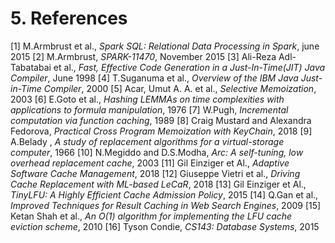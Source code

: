 
<!--NOTE HEAD START-->
<link rel="icon" type="image/png" href="./imgs/favicon_db.png" />
<script src="https://cdnjs.cloudflare.com/ajax/libs/mermaid/8.0.0/mermaid.min.js"></script>
<script type="text/x-mathjax-config">MathJax.Hub.Config({tex2jax: {skipTags: ['script', 'noscript','style', 'textarea', 'pre'],inlineMath: [['$','$']]}});</script>
<script src="https://cdn.mathjax.org/mathjax/latest/MathJax.js?config=TeX-AMS-MML_HTMLorMML" type="text/javascript"></script>
<script>document.body.style.background = "#f2f2f2";</script>
<!--NOTE HEAD END-->


# 5. References
[1] M.Armbrust et al., *Spark SQL: Relational Data Processing in Spark*, june 2015
[2] M.Armbrust, *SPARK-11470*, November 2015
[3] Ali-Reza Adl-Tabatabai et al., *Fast, Effective Code Generation in a Just-In-Time(JIT) Java Compiler*, June 1998
[4] T.Suganuma et al., *Overview of the IBM Java Just-in-Time Compiler*, 2000
[5] Acar, Umut A. A. et al., *Selective Memoization*, 2003
[6] E.Goto et al., *Hashing LEMMAs on time complexities with applications to formula manipulation*, 1976
[7] W.Pugh, *Incremental computation via function caching*, 1989
[8] Craig Mustard and Alexandra Fedorova, *Practical Cross Program Memoization with KeyChain*, 2018
[9]  A.Belady , *A study of replacement algorithms for a virtual-storage computer*, 1966
[10] N.Megiddo and D.S.Modha, *Arc: A self-tuning, low overhead replacement cache*, 2003
[11] Gil Einziger et Al., *Adaptive Software Cache Management*, 2018
[12] Giuseppe Vietri et al., *Driving Cache Replacement with ML-based LeCaR*, 2018
[13] Gil Einziger et Al., *TinyLFU: A Highly Efficient Cache Admission Policy*, 2015
[14] Q.Gan et al., *Improved Techniques for Result Caching in Web Search Engines*, 2009
[15] Ketan Shah et al., *An O(1) algorithm for implementing the LFU cache eviction scheme*, 2010
[16] Tyson Condie, *CS143: Database Systems*, 2015
